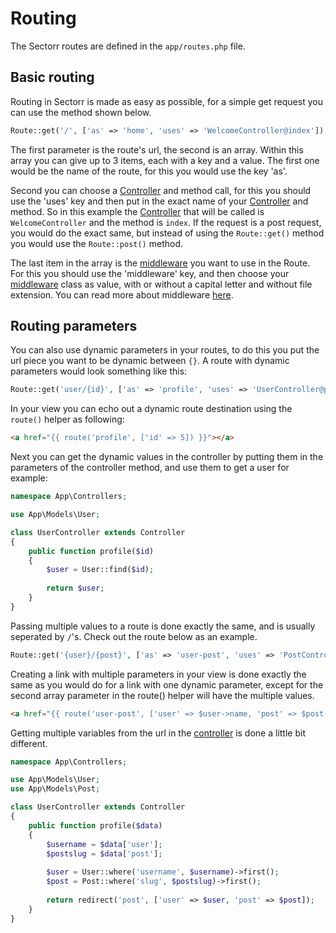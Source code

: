 # Routing
The Sectorr routes are defined in the <code class="language-php">app/routes.php</code> file.

## Basic routing
Routing in Sectorr is made as easy as possible, for a simple get request you can use the method shown below.

```php
Route::get('/', ['as' => 'home', 'uses' => 'WelcomeController@index']);
```

The first parameter is the route's url, the second is an array. Within this array you can give up to 3 items, each with a key and a value. The first one would be the name of the route, for this you would use the key 'as'. 

Second you can choose a <a href="http://www.sectorr.co/docs/controllers">Controller</a> and method call, for this you should use the 'uses' key and then put in the exact name of your <a href="http://www.sectorr.co/docs/controllers">Controller</a> and method. So in this example the <a href="http://www.sectorr.co/docs/controllers">Controller</a> that will be called is <code class="language-php">WelcomeController</code> and the method is <code class="language-php">index</code>. If the request is a post request, you would do the exact same, but instead of using the <code class="language-php">Route::get()</code> method you would use the <code class="language-php">Route::post()</code> method.

The last item in the array is the <a href="http://www.sectorr.co/docs/middleware">middleware</a> you want to use in the Route. For this you should use the 'middleware' key, and then choose your <a href="http://www.sectorr.co/docs/middleware">middleware</a> class as value, with or without a capital letter and without file extension. You can read more about middleware <a href="http://www.sectorr.co/docs/middleware">here</a>.

## Routing parameters
You can also use dynamic parameters in your routes, to do this you put the url piece you want to be dynamic between <code class="language-php">{}</code>. A route with dynamic parameters would look something like this:

```php
Route::get('user/{id}', ['as' => 'profile', 'uses' => 'UserController@profile']);
```

In your view you can echo out a dynamic route destination using the <code class="language-php">route()</code> helper as following:

```html
<a href="{{ route('profile', ['id' => 5]) }}"></a>
```

Next you can get the dynamic values in the controller by putting them in the parameters of the controller method, and use them to get a user for example:

```php
namespace App\Controllers;

use App\Models\User;

class UserController extends Controller
{
    public function profile($id)
    {
        $user = User::find($id);
        
        return $user;
    }
}
```

Passing multiple values to a route is done exactly the same, and is usually seperated by <code class="language-php">/</code>'s. Check out the route below as an example.

```php
Route::get('{user}/{post}', ['as' => 'user-post', 'uses' => 'PostController@getPost']);
```

Creating a link with multiple parameters in your view is done exactly the same as you would do for a link with one dynamic parameter, except for the second array parameter in the route() helper will have the multiple values.

```html
<a href="{{ route('user-post', ['user' => $user->name, 'post' => $post->slug]) }}">Post</a>
```

Getting multiple variables from the url in the <a href="http://www.sectorr.co/docs/controllers">controller</a> is done a little bit different.

```php
namespace App\Controllers;

use App\Models\User;
use App\Models\Post;

class UserController extends Controller
{
    public function profile($data)
    {
        $username = $data['user'];
        $postslug = $data['post'];
        
        $user = User::where('username', $username)->first();
        $post = Post::where('slug', $postslug)->first();
        
        return redirect('post', ['user' => $user, 'post' => $post]);
    }
}
```
